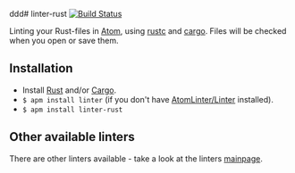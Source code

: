 ddd# linter-rust [![Build 
Status](https://travis-ci.org/AtomLinter/linter-rust.svg?branch=master)](https://travis-ci.org/AtomLinter/linter-rust)

Linting your Rust-files in [Atom](https://atom.io), using [rustc](http://www.rust-lang.org) and [cargo](https://crates.io).
Files will be checked when you open or save them.

## Installation

* Install [Rust](http://www.rust-lang.org) and/or [Cargo](https://crates.io).
* `$ apm install linter` (if you don't have [AtomLinter/Linter](https://github.com/AtomLinter/Linter) installed).
* `$ apm install linter-rust`

## Other available linters
There are other linters available - take a look at the linters [mainpage](http://atomlinter.github.io).
